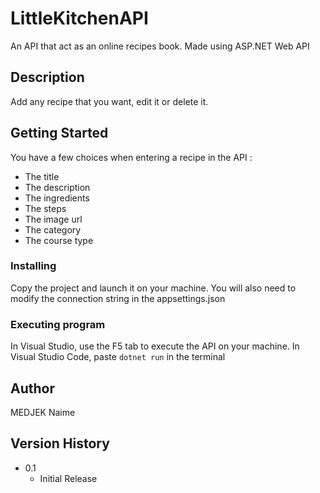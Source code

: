 # LittleKitchenAPI

An API that act as an online recipes book.
Made using ASP.NET Web API

## Description

Add any recipe that you want, edit it or delete it.

## Getting Started

You have a few choices when entering a recipe in the API :
- The title 
- The description
- The ingredients
- The steps
- The image url
- The category
- The course type 


### Installing

Copy the project and launch it on your machine.
You will also need to modify the connection string in the appsettings.json

### Executing program

In Visual Studio, use the F5 tab to execute the API on your machine.
In Visual Studio Code, paste `dotnet run` in the terminal


## Author
 
 MEDJEK Naime


## Version History

* 0.1
    * Initial Release
